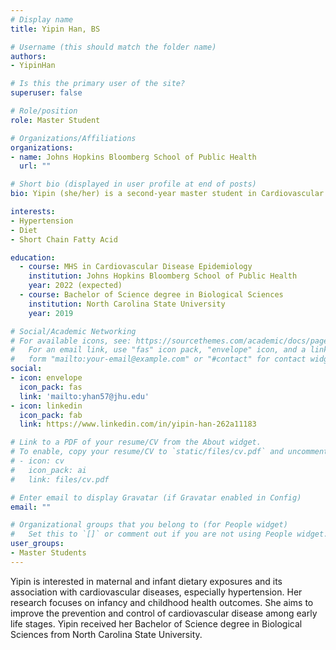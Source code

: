 ```yaml
---
# Display name
title: Yipin Han, BS

# Username (this should match the folder name)
authors:
- YipinHan

# Is this the primary user of the site?
superuser: false

# Role/position
role: Master Student

# Organizations/Affiliations
organizations:
- name: Johns Hopkins Bloomberg School of Public Health
  url: ""

# Short bio (displayed in user profile at end of posts)
bio: Yipin (she/her) is a second-year master student in Cardiovascular Disease Epidemiology. Her thesis focuses on the association between infant fecal short chain fatty acids and childhood blood pressure in the New Hampshire Birth Cohort.

interests:
- Hypertension
- Diet
- Short Chain Fatty Acid

education:
  - course: MHS in Cardiovascular Disease Epidemiology
    institution: Johns Hopkins Bloomberg School of Public Health
    year: 2022 (expected)
  - course: Bachelor of Science degree in Biological Sciences
    institution: North Carolina State University
    year: 2019

# Social/Academic Networking
# For available icons, see: https://sourcethemes.com/academic/docs/page-builder/#icons
#   For an email link, use "fas" icon pack, "envelope" icon, and a link in the
#   form "mailto:your-email@example.com" or "#contact" for contact widget.
social:
- icon: envelope
  icon_pack: fas
  link: 'mailto:yhan57@jhu.edu'
- icon: linkedin
  icon_pack: fab
  link: https://www.linkedin.com/in/yipin-han-262a11183

# Link to a PDF of your resume/CV from the About widget.
# To enable, copy your resume/CV to `static/files/cv.pdf` and uncomment the lines below.
# - icon: cv
#   icon_pack: ai
#   link: files/cv.pdf

# Enter email to display Gravatar (if Gravatar enabled in Config)
email: ""

# Organizational groups that you belong to (for People widget)
#   Set this to `[]` or comment out if you are not using People widget.
user_groups:
- Master Students
---
```


Yipin is interested in maternal and infant dietary exposures and its association with cardiovascular diseases, especially hypertension. Her research focuses on infancy and childhood health outcomes. She aims to improve the prevention and control of cardiovascular disease among early life stages. Yipin received her Bachelor of Science degree in Biological Sciences from North Carolina State University.
